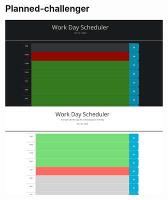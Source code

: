 # Planned-challenger

![Alt text](assets/Screenshot%202023-04-13%20230223.png)

![Alt text](assets/Screenshot%202023-06-06%20140236.png)